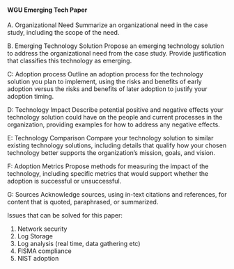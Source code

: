 #### WGU Emerging Tech Paper
A.  Organizational Need
Summarize an organizational need in the case study, including the scope of the need. 

B. Emerging Technology Solution
	Propose an emerging technology solution to address the organizational need from the case study. Provide justification that classifies this technology as emerging. 

C:  Adoption process
	Outline an adoption process for the technology solution you plan to implement, using the risks and benefits of early adoption versus the risks and benefits of later adoption to justify your adoption timing. 
	
D: Technology Impact
	Describe potential positive and negative effects your technology solution could have on the people and current processes in the organization, providing examples for how to address any negative effects. 

E: Technology Comparison
	Compare your technology solution to similar existing technology solutions, including details that qualify how your chosen technology better supports the organization’s mission, goals, and vision. 

F: Adoption Metrics
	Propose methods for measuring the impact of the technology, including specific metrics that would support whether the adoption is successful or unsuccessful. 

G: Sources
	Acknowledge sources, using in-text citations and references, for content that is quoted, paraphrased, or summarized. 


Issues that can be solved for this paper:
1. Network security
2. Log Storage
3. Log analysis (real time, data gathering etc)
4. FISMA compliance
5. NIST adoption
